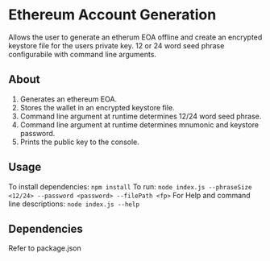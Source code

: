 # Ethereum Account Generation
Allows the user to generate an etherum EOA offline and create an encrypted keystore file for the users private key. 12 or 24 word seed phrase configurabile with command line arguments.

## About
1. Generates an ethereum EOA.
2. Stores the wallet in an encrypted keystore file.
3. Command line argument at runtime determines 12/24 word seed phrase.
4. Command line argument at runtime determines mnumonic and keystore password.
5. Prints the public key to the console.

## Usage
To install dependencies: `npm install`
To run: `node index.js --phraseSize <12/24> --password <password> --filePath <fp>`
For Help and command line descriptions: `node index.js --help`

## Dependencies
Refer to package.json